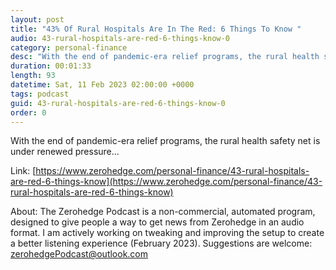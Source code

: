 ```yaml
---
layout: post
title: "43% Of Rural Hospitals Are In The Red: 6 Things To Know "
audio: 43-rural-hospitals-are-red-6-things-know-0
category: personal-finance
desc: "With the end of pandemic-era relief programs, the rural health safety net is under renewed pressure..."
duration: 00:01:33
length: 93
datetime: Sat, 11 Feb 2023 02:00:00 +0000
tags: podcast
guid: 43-rural-hospitals-are-red-6-things-know-0
order: 0
---
```

With the end of pandemic-era relief programs, the rural health safety net is under renewed pressure...

Link: [https://www.zerohedge.com/personal-finance/43-rural-hospitals-are-red-6-things-know](https://www.zerohedge.com/personal-finance/43-rural-hospitals-are-red-6-things-know)

About: The Zerohedge Podcast is a non-commercial, automated program, designed to give people a way to get news from Zerohedge in an audio format.  I am actively working on tweaking and improving the setup to create a better listening experience (February 2023).  Suggestions are welcome: [zerohedgePodcast@outlook.com](mailto:zerohedgePodcast@outlook.com)